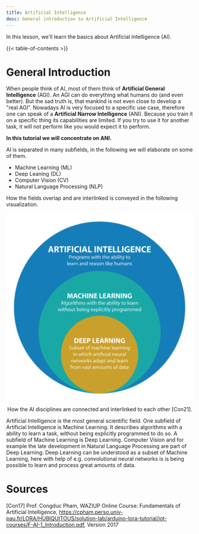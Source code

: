```yaml
---
title: Artificial Intelligence
desc: General introduction to Artificial Intelligence
---
```


In this lesson, we'll learn the basics about Artificial Intelligence (AI).

{{< table-of-contents >}}

# General Introduction

When people think of AI, most of them think of **Artificial General Intelligence** (AGI). An AGI can do everything what humans do (and even better). But the sad truth is, that mankind is not even close to develop a "real AGI".
Nowadays AI is very focused to a specific use case, therefore one can speak of a **Artificial Narrow Intelligence** (ANI). Because you train it on a specific thing its capabilities are limited. If you try to use it for another task, it will not perform like you would expect it to perform.

**In this tutorial we will concentrate on ANI.**

AI is separated in many subfields, in the following we will elaborate on some of them.

- Machine Learning (ML)
- Deep Leaning (DL)
- Computer Vision (CV)
- Natural Language Processing (NLP)

How the fields overlap and are interlinked is conveyed in the following visualization.

![How the AI disciplines are connected to each other.](ai_ml_dl.png)
<p style="text-align: center;">
How the AI disciplines are connected and interlinked to each other [Con21]. 
</p>

Artificial Intelligence is the most general scientific field. One subfield of Artificial Intelligence is Machine Learning. It describes algorithms with a ability to learn a task, without being explicitly programmed to do so. A subfield of Machine Learning is Deep Learning. Computer Vision and for example the late development in Natural Language Processing are part of Deep Learning. Deep Learning can be understood as a subset of Machine Learning, here with help of e.g. convolutional neural networks is is being possible to learn and process great amounts of data.


# Sources

[Con17] Prof. Congduc Pham, WAZIUP Online Course: Fundamentals of Artificial Intelligence, https://cpham.perso.univ-pau.fr/LORA/HUBIQUITOUS/solution-lab/arduino-lora-tutorial/iot-courses/F-AI-1_Introduction.pdf, Version 2017